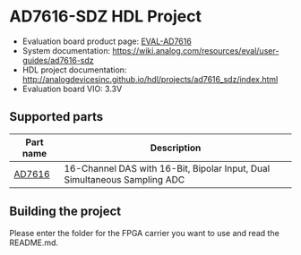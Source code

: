 # AD7616-SDZ HDL Project

- Evaluation board product page: [EVAL-AD7616](https://www.analog.com/eval-ad7616)
- System documentation: https://wiki.analog.com/resources/eval/user-guides/ad7616-sdz
- HDL project documentation: http://analogdevicesinc.github.io/hdl/projects/ad7616_sdz/index.html
- Evaluation board VIO: 3.3V

## Supported parts

| Part name                                      | Description                                                  |
|------------------------------------------------|--------------------------------------------------------------|
| [AD7616](https://www.analog.com/ad7616)        | 16-Channel DAS with 16-Bit, Bipolar Input, Dual Simultaneous Sampling ADC |

## Building the project

Please enter the folder for the FPGA carrier you want to use and read the README.md.
